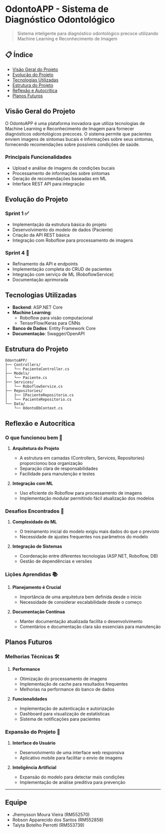 # OdontoAPP - Sistema de Diagnóstico Odontológico
> Sistema inteligente para diagnóstico odontológico precoce utilizando Machine Learning e Reconhecimento de Imagem

## 📋 Índice

* [Visão Geral do Projeto](#visão-geral-do-projeto)
* [Evolução do Projeto](#evolução-do-projeto)
* [Tecnologias Utilizadas](#tecnologias-utilizadas)
* [Estrutura do Projeto](#estrutura-do-projeto)
* [Reflexão e Autocrítica](#reflexão-e-autocrítica)
* [Planos Futuros](#planos-futuros)

## Visão Geral do Projeto

O OdontoAPP é uma plataforma inovadora que utiliza tecnologias de Machine Learning e Reconhecimento de Imagem para fornecer diagnósticos odontológicos precoces. O sistema permite que pacientes enviem imagens de sintomas bucais e informações sobre seus sintomas, fornecendo recomendações sobre possíveis condições de saúde.

### Principais Funcionalidades
- Upload e análise de imagens de condições bucais
- Processamento de informações sobre sintomas
- Geração de recomendações baseadas em ML
- Interface REST API para integração

## Evolução do Projeto

### Sprint 1 ✅
- Implementação da estrutura básica do projeto
- Desenvolvimento do modelo de dados (Paciente)
- Criação da API REST básica
- Integração com Roboflow para processamento de imagens

### Sprint 4 🚀
- Refinamento da API e endpoints
- Implementação completa do CRUD de pacientes
- Integração com serviço de ML (RoboflowService)
- Documentação aprimorada

## Tecnologias Utilizadas

- **Backend**: ASP.NET Core
- **Machine Learning**: 
  - Roboflow para visão computacional
  - TensorFlow/Keras para CNNs
- **Banco de Dados**: Entity Framework Core
- **Documentação**: Swagger/OpenAPI

## Estrutura do Projeto

```
OdontoAPP/
├── Controllers/
│   └── PacienteController.cs
├── Models/
│   └── Paciente.cs
├── Services/
│   └── RoboflowService.cs
├── Repositories/
│   ├── IPacienteRepositorio.cs
│   └── PacienteRepositorio.cs
└── Data/
    └── OdontoDbContext.cs
```

## Reflexão e Autocrítica

### O que funcionou bem 💪
1. **Arquitetura do Projeto**
   - A estrutura em camadas (Controllers, Services, Repositories) proporcionou boa organização
   - Separação clara de responsabilidades
   - Facilidade para manutenção e testes

2. **Integração com ML**
   - Uso eficiente do Roboflow para processamento de imagens
   - Implementação modular permitindo fácil atualização dos modelos

### Desafios Encontrados 🤔
1. **Complexidade do ML**
   - O treinamento inicial do modelo exigiu mais dados do que o previsto
   - Necessidade de ajustes frequentes nos parâmetros do modelo

2. **Integração de Sistemas**
   - Coordenação entre diferentes tecnologias (ASP.NET, Roboflow, DB)
   - Gestão de dependências e versões

### Lições Aprendidas 📚
1. **Planejamento é Crucial**
   - Importância de uma arquitetura bem definida desde o início
   - Necessidade de considerar escalabilidade desde o começo

2. **Documentação Contínua**
   - Manter documentação atualizada facilita o desenvolvimento
   - Comentários e documentação clara são essenciais para manutenção

## Planos Futuros

### Melhorias Técnicas 🛠
1. **Performance**
   - Otimização do processamento de imagens
   - Implementação de cache para resultados frequentes
   - Melhorias na performance do banco de dados

2. **Funcionalidades**
   - Implementação de autenticação e autorização
   - Dashboard para visualização de estatísticas
   - Sistema de notificações para pacientes

### Expansão do Projeto 🚀
1. **Interface do Usuário**
   - Desenvolvimento de uma interface web responsiva
   - Aplicativo mobile para facilitar o envio de imagens

2. **Inteligência Artificial**
   - Expansão do modelo para detectar mais condições
   - Implementação de análise preditiva para prevenção

---

## Equipe
- Jhemysson Moura Vieira (RM552570)
- Robson Apparecido dos Santos (RM552858)
- Talyta Botelho Perrotti (RM553739)

